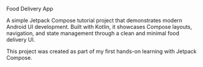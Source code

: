 Food Delivery App

A simple Jetpack Compose tutorial project that demonstrates modern Android UI development.
Built with Kotlin, it showcases Compose layouts, navigation, and state management through a clean and minimal food delivery UI.

This project was created as part of my first hands-on learning with Jetpack Compose.
